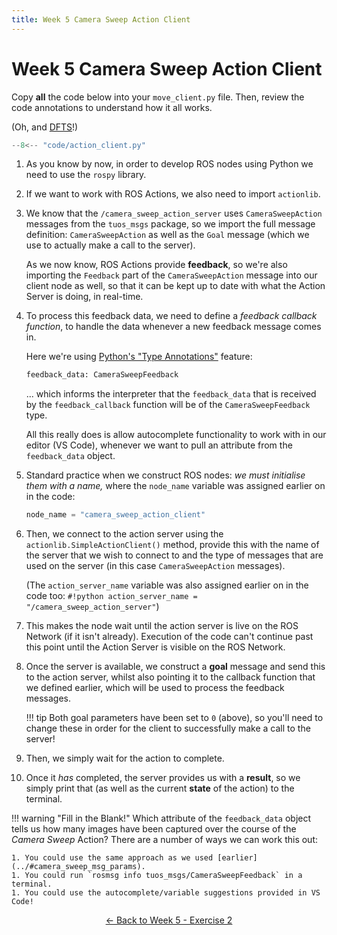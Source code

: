 ```yaml
---  
title: Week 5 Camera Sweep Action Client
---
```


# Week 5 Camera Sweep Action Client

Copy **all** the code below into your `move_client.py` file.  Then, review the code annotations to understand how it all works.

(Oh, and [DFTS](../../week1/subscriber/#dfts)!)

```py title="action_client.py"
--8<-- "code/action_client.py"
```

1. As you know by now, in order to develop ROS nodes using Python we need to use the `rospy` library. 

2. If we want to work with ROS Actions, we also need to import `actionlib`.

3. We know that the `/camera_sweep_action_server` uses `CameraSweepAction` messages from the `tuos_msgs` package, so we import the full message definition: `CameraSweepAction` as well as the `Goal` message (which we use to actually make a call to the server). 

    As we now know, ROS Actions provide **feedback**, so we're also importing the `Feedback` part of the `CameraSweepAction` message into our client node as well, so that it can be kept up to date with what the Action Server is doing, in real-time.

4. To process this feedback data, we need to define a *feedback callback function*, to handle the data whenever a new feedback message comes in.

    Here we're using [Python's "Type Annotations"](https://docs.python.org/3/library/typing.html) feature:
    
    ```py
    feedback_data: CameraSweepFeedback
    ```
    ... which informs the interpreter that the `feedback_data` that is received by the `feedback_callback` function will be of the `CameraSweepFeedback` type.

    All this really does is allow autocomplete functionality to work with in our editor (VS Code), whenever we want to pull an attribute from the `feedback_data` object.

5. Standard practice when we construct ROS nodes: *we must initialise them with a name,* where the `node_name` variable was assigned earlier on in the code: 
    
    ```py
    node_name = "camera_sweep_action_client"
    ```

6. Then, we connect to the action server using the `actionlib.SimpleActionClient()` method, provide this with the name of the server that we wish to connect to and the type of messages that are used on the server (in this case `CameraSweepAction` messages).

    (The `action_server_name` variable was also assigned earlier on in the code too: `#!python action_server_name = "/camera_sweep_action_server"`)

7. This makes the node wait until the action server is live on the ROS Network (if it isn't already). Execution of the code can't continue past this point until the Action Server is visible on the ROS Network.

8. Once the server is available, we construct a **goal** message and send this to the action server, whilst also pointing it to the callback function that we defined earlier, which will be used to process the feedback messages.

    !!! tip
        Both goal parameters have been set to `0` (above), so you'll need to change these in order for the client to successfully make a call to the server!

9. Then, we simply wait for the action to complete.

10. Once it *has* completed, the server provides us with a **result**, so we simply print that (as well as the current **state** of the action) to the terminal. 

!!! warning "Fill in the Blank!"
    Which attribute of the `feedback_data` object tells us how many images have been captured over the course of the *Camera Sweep* Action? There are a number of ways we can work this out:
        
    1. You could use the same approach as we used [earlier](../#camera_sweep_msg_params). 
    1. You could run `rosmsg info tuos_msgs/CameraSweepFeedback` in a terminal.
    1. You could use the autocomplete/variable suggestions provided in VS Code!

<p align="center">
  <a href="../../week5#ex2_ret">&#8592; Back to Week 5 - Exercise 2</a>
</p>